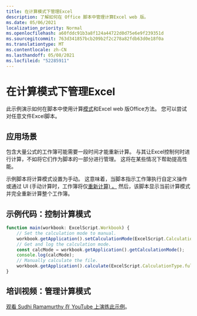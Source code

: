 ```yaml
---
title: 在计算模式下管理Excel
description: 了解如何在 Office 脚本中管理计算Excel web 版。
ms.date: 05/06/2021
localization_priority: Normal
ms.openlocfilehash: a60fddc91b3a8f124a44722d0d75e6e9f239351d
ms.sourcegitcommit: 763d341857bcb209b2f2c278a82fdb63d0e18f0a
ms.translationtype: MT
ms.contentlocale: zh-CN
ms.lasthandoff: 05/08/2021
ms.locfileid: "52285911"
---
```

# <a name="manage-calculation-mode-in-excel"></a>在计算模式下管理Excel

此示例演示如何在脚本中使用计算[模式](/javascript/api/office-scripts/excelscript/excelscript.calculationmode)和Excel web 版Office方法。 您可以尝试对任意文件Excel脚本。

## <a name="scenario"></a>应用场景

包含大量公式的工作簿可能需要一段时间才能重新计算。 与其让Excel控制何时进行计算，不如将它们作为脚本的一部分进行管理。 这将在某些情况下帮助提高性能。

示例脚本将计算模式设置为手动。 这意味着，当脚本指示工作簿执行自定义操作或通过 UI (手动计算时，工作簿将仅[重新计算) 。](https://support.microsoft.com/office/change-formula-recalculation-iteration-or-precision-in-excel-73fc7dac-91cf-4d36-86e8-67124f6bcce4) 然后，该脚本显示当前计算模式并完全重新计算整个工作簿。

## <a name="sample-code-control-calculation-mode"></a>示例代码：控制计算模式

```TypeScript
function main(workbook: ExcelScript.Workbook) {
    // Set the calculation mode to manual.
    workbook.getApplication().setCalculationMode(ExcelScript.CalculationMode.manual);
    // Get and log the calculation mode.
    const calcMode = workbook.getApplication().getCalculationMode();    
    console.log(calcMode);
    // Manually calculate the file.
    workbook.getApplication().calculate(ExcelScript.CalculationType.full);
}
```

## <a name="training-video-manage-calculation-mode"></a>培训视频：管理计算模式

[观看 Sudhi Ramamurthy 在 YouTube 上演练此示例](https://youtu.be/iw6O8QH01CI)。

